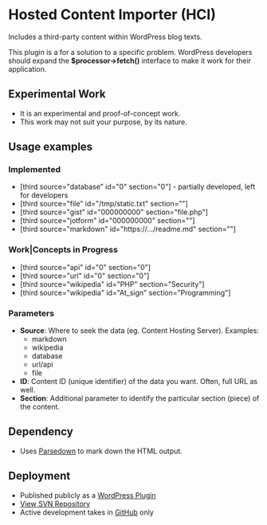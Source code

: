 # Hosted Content Importer (HCI)

Includes a third-party content within WordPress blog texts.

This plugin is a for a solution to a specific problem.
WordPress developers should expand the **$processor->fetch()** interface to make it work for their application.


## Experimental Work

 * It is an experimental and proof-of-concept work.
 * This work may not suit your purpose, by its nature.


## Usage examples


### Implemented

 * [third source="database" id="0" section="0"] - partially developed, left for developers
 * [third source="file" id="/tmp/static.txt" section=""]
 * [third source="gist" id="000000000" section="file.php"]
 * [third source="jotform" id="000000000" section=""]
 * [third source="markdown" id="https://.../readme.md" section=""]


### Work|Concepts in Progress

 * [third source="api" id="0" section="0"]
 * [third source="url" id="0" section="0"]
 * [third source="wikipedia" id="PHP" section="Security"]
 * [third source="wikipedia" id="At_sign" section="Programming"]


### Parameters

 * **Source**: Where to seek the data (eg. Content Hosting Server). Examples:
    - markdown
    - wikipedia
    - database
    - url/api
    - file
 * **ID**: Content ID (unique identifier) of the data you want. Often, full URL as well.
 * **Section**: Additional parameter to identify the particular section (piece) of the content.


## Dependency

 * Uses [Parsedown](http://parsedown.org) to mark down the HTML output.


## Deployment

 * Published publicly as a [WordPress Plugin](https://wordpress.org/plugins/hosted-content-importer/)
 * [View SVN Repository](https://plugins.svn.wordpress.org/hosted-content-importer/)
 * Active development takes in [GitHub](https://github.com/bimalpoudel/hosted-content-importer) only
